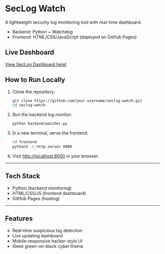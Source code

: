 # SecLog Watch 

A lightweight security log monitoring tool with real-time dashboard.

- Backend: Python + Watchdog
- Frontend: HTML/CSS/JavaScript (deployed on GitHub Pages)

## Live Dashboard
[View SecLog Dashboard here!](https://nessakodo.github.com/seclog-watch/)

## How to Run Locally

1. Clone the repository:
    ```bash
    git clone https://github.com/your-username/seclog-watch.git
    cd seclog-watch
    ```

2. Run the backend log monitor:
    ```bash
    python backend/watcher.py
    ```

3. In a new terminal, serve the frontend:
    ```bash
    cd frontend
    python3 -m http.server 8000
    ```

4. Visit [http://localhost:8000](http://localhost:8000) in your browser.

---


## Tech Stack

- Python (backend monitoring)
- HTML/CSS/JS (frontend dashboard)
- GitHub Pages (hosting)

---

## Features

- Real-time suspicious log detection
- Live updating dashboard
- Mobile-responsive hacker-style UI
- Sleek green-on-black cyber theme